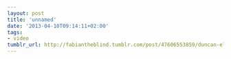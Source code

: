 ```yaml
---
layout: post
title: 'unnamed'
date: '2013-04-10T09:14:11+02:00'
tags:
- video
tumblr_url: http://fabiantheblind.tumblr.com/post/47606553859/duncan-elms-saz-a-short-video-looking-at
---
```

